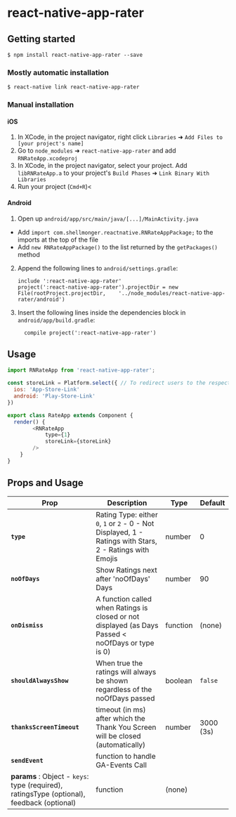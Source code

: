 
# react-native-app-rater

## Getting started

`$ npm install react-native-app-rater --save`

### Mostly automatic installation

`$ react-native link react-native-app-rater`

### Manual installation


#### iOS

1. In XCode, in the project navigator, right click `Libraries` ➜ `Add Files to [your project's name]`
2. Go to `node_modules` ➜ `react-native-app-rater` and add `RNRateApp.xcodeproj`
3. In XCode, in the project navigator, select your project. Add `libRNRateApp.a` to your project's `Build Phases` ➜ `Link Binary With Libraries`
4. Run your project (`Cmd+R`)<

#### Android

1. Open up `android/app/src/main/java/[...]/MainActivity.java`
  - Add `import com.shellmonger.reactnative.RNRateAppPackage;` to the imports at the top of the file
  - Add `new RNRateAppPackage()` to the list returned by the `getPackages()` method
2. Append the following lines to `android/settings.gradle`:
  	```
  	include ':react-native-app-rater'
  	project(':react-native-app-rater').projectDir = new File(rootProject.projectDir, 	'../node_modules/react-native-app-rater/android')
  	```
3. Insert the following lines inside the dependencies block in `android/app/build.gradle`:
  	```
      compile project(':react-native-app-rater')
  	```

## Usage
```javascript
import RNRateApp from 'react-native-app-rater';

const storeLink = Platform.select({	// To redirect users to the respective app store to rate app
  ios: 'App-Store-Link'
  android: 'Play-Store-Link'
})

export class RateApp extends Component {
  render() {
		<RNRateApp
			type={1}
			storeLink={storeLink}
		/>
	}
}
```
## Props and Usage
Prop | Description | Type | Default
------ | ------ | ------ | ------
 **`type`** | Rating Type: either `0`, `1` or `2` - 0 - Not Displayed, 1 - Ratings with Stars, 2 - Ratings with Emojis | number | 0
 **`noOfDays`** | Show Ratings next after 'noOfDays' Days | number | 90
 **`onDismiss`** | A function called when Ratings is closed or not displayed (as Days Passed < noOfDays or type is 0) | function | (none)
 **`shouldAlwaysShow`** | When true the ratings will always be shown regardless of the noOfDays passed | boolean | `false`
 **`thanksScreenTimeout`** | timeout (in ms) after which the Thank You Screen will be closed (automatically) | number | 3000 (3s)
 **`sendEvent`** | function to handle GA-Events Call 
  **params** : Object - `keys`: type (required), ratingsType (optional), feedback (optional)| function | (none)

